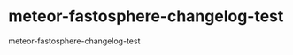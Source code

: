 meteor-fastosphere-changelog-test
=================================

meteor-fastosphere-changelog-test
